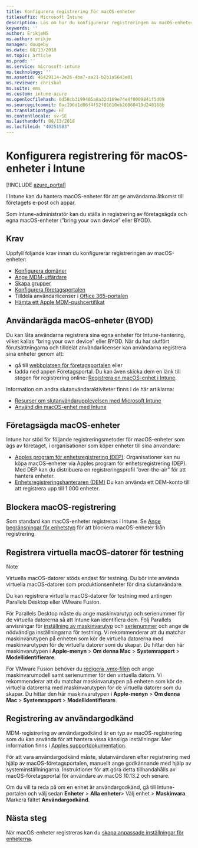 ```yaml
---
title: Konfigurera registrering för macOS-enheter
titlesuffix: Microsoft Intune
description: Läs om hur du konfigurerar registreringen av macOS-enheter i Intune.
keywords: ''
author: ErikjeMS
ms.author: erikje
manager: dougeby
ms.date: 08/13/2018
ms.topic: article
ms.prod: ''
ms.service: microsoft-intune
ms.technology: ''
ms.assetid: 46429114-2e26-4ba7-aa21-b2b1a5643e01
ms.reviewer: chrisbal
ms.suite: ems
ms.custom: intune-azure
ms.openlocfilehash: 0d58cb3199405a8a32d169e74e4f0009841f5d09
ms.sourcegitcommit: 0ac196d1d06f4f52f01610eb26060419d248168b
ms.translationtype: HT
ms.contentlocale: sv-SE
ms.lasthandoff: 08/13/2018
ms.locfileid: "40251583"
---
```

# <a name="set-up-enrollment-for-macos-devices-in-intune"></a>Konfigurera registrering för macOS-enheter i Intune

[!INCLUDE [azure_portal](./includes/azure_portal.md)]

I Intune kan du hantera macOS-enheter för att ge användarna åtkomst till företagets e-post och appar.

Som Intune-administratör kan du ställa in registrering av företagsägda och egna macOS-enheter (”bring your own device” eller BYOD). 

## <a name="prerequisites"></a>Krav

Uppfyll följande krav innan du konfigurerar registreringen av macOS-enheter:

- [Konfigurera domäner](custom-domain-name-configure.md)
- [Ange MDM-utfärdare](mdm-authority-set.md)
- [Skapa grupper](https://docs.microsoft.com/intune-classic/get-started/start-with-a-paid-subscription-to-microsoft-intune-step-5)
- [Konfigurera företagsportalen](company-portal-app.md)
- Tilldela användarlicenser i [Office 365-portalen](http://go.microsoft.com/fwlink/p/?LinkId=698854)
- [Hämta ett Apple MDM-pushcertifikat](apple-mdm-push-certificate-get.md)

## <a name="user-owned-macos-devices-byod"></a>Användarägda macOS-enheter (BYOD)

Du kan låta användarna registrera sina egna enheter för Intune-hantering, vilket kallas ”bring your own device” eller BYOD. När du har slutfört förutsättningarna och tilldelat användarlicenser kan användarna registrera sina enheter genom att:
- gå till [webbplatsen för företagsportalen](https://portal.manage.microsoft.com) eller
- ladda ned appen Företagsportal.
Du kan även skicka dem en länk till stegen för registrering online: [Registrera en macOS-enhet i Intune](https://docs.microsoft.com/intune-user-help/enroll-your-device-in-intune-macos).

Information om andra slutanvändaraktiviteter finns i de här artiklarna:

- [Resurser om slutanvändarupplevelsen med Microsoft Intune](end-user-educate.md)
- [Använd din macOS-enhet med Intune](/intune-user-help/using-your-macos-device-with-intune)

## <a name="company-owned-macos-devices"></a>Företagsägda macOS-enheter
Intune har stöd för följande registreringsmetoder för macOS-enheter som ägs av företaget, i organisationer som köper enheter till sina användare:
- [Apples program för enhetsregistrering (DEP)](device-enrollment-program-enroll-macos.md): Organisationer kan nu köpa macOS-enheter via Apples program för enhetsregistrering (DEP). Med DEP kan du distribuera en registreringsprofil ”over-the-air” för att hantera enheter.
- [Enhetsregistreringshanteraren (DEM)](device-enrollment-manager-enroll.md) Du kan använda ett DEM-konto till att registrera upp till 1 000 enheter.

## <a name="block-macos-enrollment"></a>Blockera macOS-registrering
Som standard kan macOS-enheter registreras i Intune. Se [Ange begränsningar för enhetstyp](enrollment-restrictions-set.md) för att blockera macOS-enheter från registrering.

## <a name="enroll-virtual-macos-machines-for-testing"></a>Registrera virtuella macOS-datorer för testning

> [!NOTE]
> Virtuella macOS-datorer stöds endast för testning. Du bör inte använda virtuella macOS-datorer som produktionsenheter för dina slutanvändare. 

Du kan registrera virtuella macOS-datorer för testning med antingen Parallels Desktop eller VMware Fusion. 

För Parallels Desktop måste du ange maskinvarutyp och serienummer för de virtuella datorerna så att Intune kan identifiera dem. Följ Parallels anvisningar för [inställning av maskinvarutyp](http://kb.parallels.com/123594) och [serienummer](http://kb.parallels.com/123455) och ange de nödvändiga inställningarna för testning. Vi rekommenderar att du matchar maskinvarutypen på enheten som kör de virtuella datorerna med maskinvarutypen för de virtuella datorer som du skapar. Du hittar den här maskinvarutypen i **Apple-menyn** > **Om denna Mac** > **Systemrapport** > **Modellidentifierare**. 

För VMware Fusion behöver du [redigera .vmx-filen](https://kb.vmware.com/s/article/1014782) och ange maskinvarumodell samt serienummer för den virtuella datorn. Vi rekommenderar att du matchar maskinvarutypen på enheten som kör de virtuella datorerna med maskinvarutypen för de virtuella datorer som du skapar. Du hittar den här maskinvarutypen i **Apple-menyn** > **Om denna Mac** > **Systemrapport** > **Modellidentifierare**. 

## <a name="user-approved-enrollment"></a>Registrering av användargodkänd

MDM-registrering av användargodkänd är en typ av macOS-registrering som du kan använda för att hantera vissa känsliga inställningar. Mer information finns i [Apples supportdokumentation](https://support.apple.com/HT208019).

För att vara användargodkänd måste, slutanvändaren efter registrering med hjälp av macOS-företagsportalen, manuellt ange godkännande med hjälp av systeminställningarna. Instruktioner för att göra detta tillhandahålls av macOS-företagsportal för användare av macOS 10.13.2 och senare.

Om du vill ta reda på om en enhet är användargodkänd, gå till Intune-portalen och välj sedan **Enheter** > **Alla enheter**> Välj enhet > **Maskinvara**. Markera fältet **Användargodkänd**.

## <a name="next-steps"></a>Nästa steg

När macOS-enheter registreras kan du [skapa anpassade inställningar för enheterna](custom-settings-macos.md).
